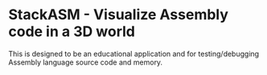 # StackASM - Visualize Assembly code in a 3D world

This is designed to be an educational application and for testing/debugging Assembly language source code and memory.
